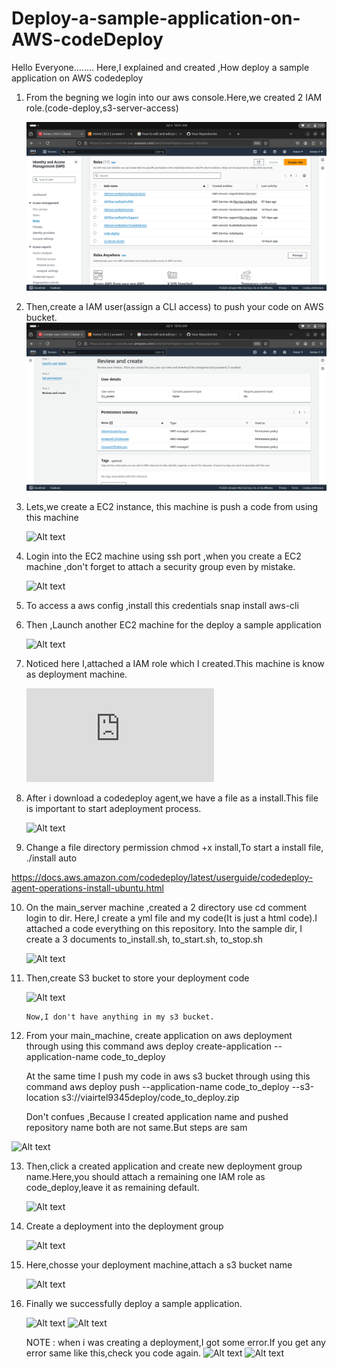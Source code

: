 # Deploy-a-sample-application-on-AWS-codeDeploy
Hello Everyone........
Here,I explained and created ,How deploy a sample application on AWS codedeploy

1. From the begning we login into our aws console.Here,we created 2 IAM role.(code-deploy,s3-server-access)

   ![Alt text](sample_screeshots/1.png)

3. Then,create a IAM user(assign a CLI access) to push your code on AWS bucket.
   ![Alt text](sample_screeshots/2.png)

4. Lets,we create a EC2 instance, this machine is push a code from using this machine
   
   ![Alt text](sample_screenshots/5.png)

5. Login into the EC2 machine using ssh port ,when you create a EC2 machine ,don't forget to attach a security group even by mistake. 

   ![Alt text](sample_screenshots/7.png)

6. To access a aws config ,install this credentials
    snap install aws-cli

7. Then ,Launch another EC2 machine for the deploy a sample application
   
   ![Alt text](sample_screenshots/8.png)

8. Noticed here I,attached a IAM role which I created.This machine is know as deployment machine.

   ![Alt text](https://docs.aws.amazon.com/codedeploy/latest/userguide/codedeploy-agent-operations-install-ubuntu.html)

9. After i download a codedeploy agent,we have a file as a install.This file is important to start adeployment process.
    
   ![Alt text](sample_screenshots/10.png)

10. Change a file directory permission chmod +x install,To start a install file,
    ./install auto

  https://docs.aws.amazon.com/codedeploy/latest/userguide/codedeploy-agent-operations-install-ubuntu.html

   
10. On the main_server machine ,created a 2 directory use cd comment login to dir.
   Here,I create a yml file and my code(It is just a html code).I attached a code everything on this repository.
   Into the sample dir, I create a 3 documents to_install.sh, to_start.sh, to_stop.sh

    ![Alt text](sample_screenshots/12.png)

12. Then,create S3 bucket to store your deployment code

    ![Alt text](sample_screenshots/14.png)

        Now,I don't have anything in my s3 bucket.

13. From your main_machine, create application on aws deployment through using this command
    aws deploy create-application --application-name code_to_deploy
    
    At the same time I push my code in aws s3 bucket through using this command
    aws deploy push --application-name code_to_deploy --s3-location s3://viairtel9345deploy/code_to_deploy.zip
    
    Don't confues ,Because I created application name and pushed repository name both are not same.But steps are sam

   ![Alt text](sample_screenshots/19.png)
    
13. Then,click a created application and create new deployment group name.Here,you should attach a remaining one IAM role as code_deploy,leave it as remaining default.
    
    ![Alt text](sample_screenshots/26.png)

14. Create a deployment into the deployment group
    
    ![Alt text](sample_screenshots/26.png)

15. Here,chosse your deployment machine,attach a s3 bucket name
    
    ![Alt text](sample_screenshots/30.png)

16. Finally we successfully deploy a sample application.
    
    ![Alt text](sample_screenshots/31.png)
    ![Alt text](sample_screenshots/32.png)
    
     NOTE :
    when i was creating a deployment,I got some error.If you get any error same like this,check you code again.
    ![Alt text](sample_screenshots/33.png)
    ![Alt text](sample_screenshots/34.png)

